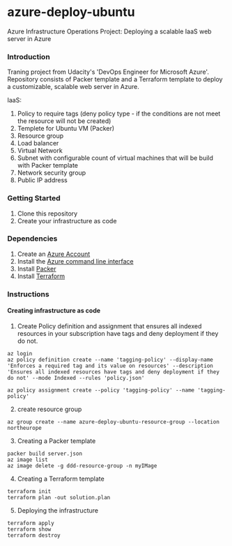 # azure-deploy-ubuntu
Azure Infrastructure Operations Project: Deploying a scalable IaaS web server in Azure

### Introduction
Traning project from Udacity's 'DevOps Engineer for Microsoft Azure'.
Repository consists of Packer template and a Terraform template to deploy a customizable, scalable web server in Azure.

IaaS:

1. Policy to require tags (deny policy type - if the conditions are not meet the resource will not be created)
2. Templete for Ubuntu VM (Packer)
3. Resource group
4. Load balancer
5. Virtual Network
6. Subnet with configurable count of virtual machines that will be build with Packer template
7. Network security group
8. Public IP address

### Getting Started
1. Clone this repository
2. Create your infrastructure as code

### Dependencies
1. Create an [Azure Account](https://portal.azure.com) 
2. Install the [Azure command line interface](https://docs.microsoft.com/en-us/cli/azure/install-azure-cli?view=azure-cli-latest)
3. Install [Packer](https://www.packer.io/downloads)
4. Install [Terraform](https://www.terraform.io/downloads.html)

### Instructions

#### Creating infrastructure as code

1. Create Policy definition and assignment that ensures all indexed resources in your subscription have tags and deny deployment if they do not.

```
az login
az policy definition create --name 'tagging-policy' --display-name 'Enforces a required tag and its value on resources' --description 'Ensures all indexed resources have tags and deny deployment if they do not' --mode Indexed --rules 'policy.json'

az policy assignment create --policy 'tagging-policy' --name 'tagging-policy'
```

2. create resource group

```
az group create --name azure-deploy-ubuntu-resource-group --location northeurope
```

3. Creating a Packer template

```
packer build server.json
az image list
az image delete -g ddd-resource-group -n myIMage
```

4. Creating a Terraform template
```
terraform init
terraform plan -out solution.plan
```
5. Deploying the infrastructure

```
terraform apply
terraform show
terraform destroy
```

